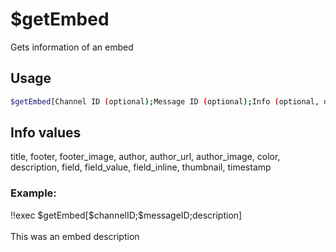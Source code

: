 # $getEmbed

Gets information of an embed

## Usage

```bash
$getEmbed[Channel ID (optional);Message ID (optional);Info (optional, default is description);Embed Number (optional, default is 1)]
```

## Info values
title, footer, footer_image, author, author_url, author_image, color, description, field, field_value, field_inline, thumbnail, timestamp

### Example:
<discord-messages>
          <discord-message :bot="false" role-color="#ffcc9a" author="Member">
        !!exec $getEmbed[$channelID;$messageID;description]<br><br>
          </discord-message>
          <discord-message :bot="true" role-color="#0099ff" author="Custom Command" avatar="https://media.discordapp.net/avatars/725721249652670555/781224f90c3b841ba5b40678e032f74a.webp">
        This was an embed description
        </discord-message>
</discord-messages>
